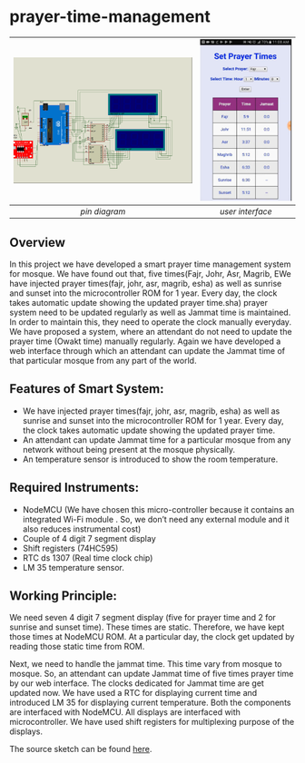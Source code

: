 # prayer-time-management
|  ![pin](pin.BMP)| ![ui](UI.png) |
|:--:|:--:|
| *pin diagram*  | *user interface* |

## Overview

In this project we have developed a smart prayer time management system for mosque. We have found out that, five times(Fajr, Johr, Asr, Magrib, EWe have injected  prayer times(fajr, johr, asr, magrib, esha) as well as sunrise and sunset into the microcontroller ROM for 1 year. Every day, the clock takes automatic update showing the updated prayer time.sha) prayer system need to be updated regularly as well as Jammat time is maintained. In order to maintain this, they need to operate the clock manually everyday. 
We have proposed a system, where an attendant do not need to update the prayer time (Owakt time) manually regularly. Again we have developed a web interface through which an attendant can update the Jammat time of that particular mosque from any part of the world.

## Features of Smart System:

- We have injected  prayer times(fajr, johr, asr, magrib, esha) as well as sunrise and sunset into the microcontroller ROM for 1 year. Every day, the clock takes automatic update showing the updated prayer time.
- An attendant can update Jammat time for a particular mosque from any network without being present at the mosque physically.
- An temperature sensor is introduced to show the room temperature.

## Required Instruments:

- NodeMCU (We have chosen this micro-controller because it contains an integrated Wi-Fi module . So, we don’t need any external module and it also reduces  instrumental cost)
- Couple of 4 digit 7 segment display
- Shift registers (74HC595)
- RTC ds 1307 (Real time clock chip)
- LM 35 temperature sensor.

## Working Principle:

We need seven 4 digit 7 segment display (five for prayer time and 2 for sunrise and sunset time). These times are static. Therefore, we have kept those times at NodeMCU ROM. At a particular day, the clock get updated by reading those static time from  ROM. 

Next, we need to handle the jammat time. This time vary from mosque to mosque. So, an attendant can update Jammat time of five times prayer time by our web interface. The clocks dedicated for Jammat time  are get updated now. We have used a RTC for displaying current time and introduced  LM 35 for displaying current temperature. Both the components are interfaced with NodeMCU. All displays are interfaced with microcontroller.  We have used shift registers for multiplexing purpose of the displays.

The source sketch can be found [here](nodemcu.ino).
